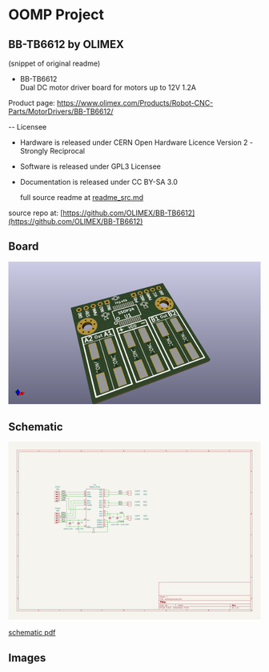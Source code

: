 # OOMP Project  
## BB-TB6612  by OLIMEX  
  
(snippet of original readme)  
  
- BB-TB6612  
Dual DC motor driver board for motors up to 12V 1.2A  
  
Product page: https://www.olimex.com/Products/Robot-CNC-Parts/MotorDrivers/BB-TB6612/  
  
-- Licensee  
* Hardware is released under CERN Open Hardware Licence Version 2 -  
Strongly Reciprocal  
* Software is released under GPL3 Licensee  
* Documentation is released under CC BY-SA 3.0  
  
  full source readme at [readme_src.md](readme_src.md)  
  
source repo at: [https://github.com/OLIMEX/BB-TB6612](https://github.com/OLIMEX/BB-TB6612)  
## Board  
  
[![working_3d.png](working_3d_600.png)](working_3d.png)  
## Schematic  
  
[![working_schematic.png](working_schematic_600.png)](working_schematic.png)  
  
[schematic pdf](working_schematic.pdf)  
## Images  
